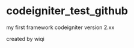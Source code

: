 codeigniter_test_github
=======================

my first framework codeigniter version 2.xx

created by wiqi
